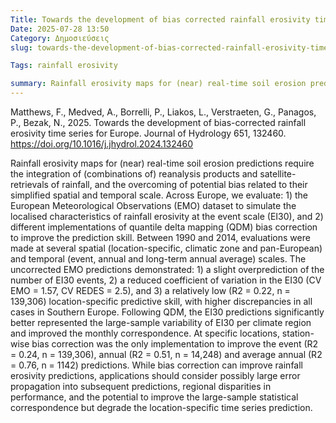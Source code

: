 ```yaml
---
Title: Towards the development of bias corrected rainfall erosivity time series for Europe
Date: 2025-07-28 13:50
Category: Δημοσιεύσεις
slug: towards-the-development-of-bias-corrected-rainfall-erosivity-time-series-for-europe

Tags: rainfall erosivity

summary: Rainfall erosivity maps for (near) real-time soil erosion predictions require the integration of (combinations of) reanalysis products and satellite-retrievals of rainfall, and the overcoming of potential bias related to their simplified spatial and temporal scale. Across Europe, we evaluate: 1) the European Meteorological Observations (EMO) dataset to simulate the localised characteristics of rainfall erosivity at the event scale (EI30), and 2) different implementations of quantile delta mapping (QDM) bias correction to improve the prediction skill. Between 1990 and 2014, evaluations were made at several spatial (location-specific, climatic zone and pan-European) and temporal (event, annual and long-term annual average) scales.
---
```


Matthews, F., Medved, A., Borrelli, P., Liakos, L., Verstraeten, G., Panagos, P., Bezak, N., 2025. Towards the development of bias-corrected rainfall erosivity time series for Europe. Journal of Hydrology 651, 132460. <https://doi.org/10.1016/j.jhydrol.2024.132460>


Rainfall erosivity maps for (near) real-time soil erosion predictions require the integration of (combinations of) reanalysis products and satellite-retrievals of rainfall, and the overcoming of potential bias related to their simplified spatial and temporal scale. Across Europe, we evaluate: 1) the European Meteorological Observations (EMO) dataset to simulate the localised characteristics of rainfall erosivity at the event scale (EI30), and 2) different implementations of quantile delta mapping (QDM) bias correction to improve the prediction skill. Between 1990 and 2014, evaluations were made at several spatial (location-specific, climatic zone and pan-European) and temporal (event, annual and long-term annual average) scales. The uncorrected EMO predictions demonstrated: 1) a slight overprediction of the number of EI30 events, 2) a reduced coefficient of variation in the EI30 (CV EMO = 1.57, CV REDES = 2.5), and 3) a relatively low (R2 = 0.22, n = 139,306) location-specific predictive skill, with higher discrepancies in all cases in Southern Europe. Following QDM, the EI30 predictions significantly better represented the large-sample variability of EI30 per climate region and improved the monthly correspondence. At specific locations, station-wise bias correction was the only implementation to improve the event (R2 = 0.24, n = 139,306), annual (R2 = 0.51, n = 14,248) and average annual (R2 = 0.76, n = 1142) predictions. While bias correction can improve rainfall erosivity predictions, applications should consider possibly large error propagation into subsequent predictions, regional disparities in performance, and the potential to improve the large-sample statistical correspondence but degrade the location-specific time series prediction.



